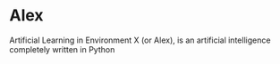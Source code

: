 # Alex
Artificial Learning in Environment X (or Alex), is an artificial intelligence completely written in Python
